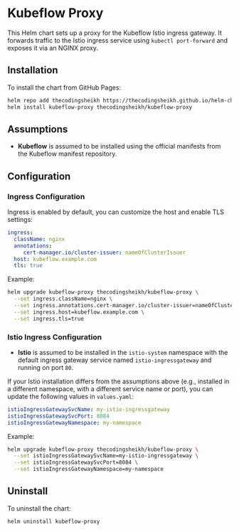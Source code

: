 # Kubeflow Proxy

This Helm chart sets up a proxy for the Kubeflow Istio ingress gateway. It forwards traffic to the Istio ingress service using `kubectl port-forward` and exposes it via an NGINX proxy.

## Installation

To install the chart from GitHub Pages:

```bash
helm repo add thecodingsheikh https://thecodingsheikh.github.io/helm-charts
helm install kubeflow-proxy thecodingsheikh/kubeflow-proxy
```

## Assumptions

- **Kubeflow** is assumed to be installed using the official manifests from the Kubeflow manifest repository.

## Configuration

### Ingress Configuration

Ingress is enabled by default, you can customize the host and enable TLS settings:

```yaml
ingress:
  className: nginx
  annotations:
     cert-manager.io/cluster-issuer: nameOfClusterIssuer
  host: kubeflow.example.com
  tls: true
```

Example:

```bash
helm upgrade kubeflow-proxy thecodingsheikh/kubeflow-proxy \
  --set ingress.className=nginx \
  --set ingress.annotations.cert-manager.io/cluster-issuer=nameOfClusterIssuer \
  --set ingress.host=kubeflow.example.com \
  --set ingress.tls=true
```

### Istio Ingress Configuration

- **Istio** is assumed to be installed in the `istio-system` namespace with the default ingress gateway service named `istio-ingressgateway` and running on port `80`.

If your Istio installation differs from the assumptions above (e.g., installed in a different namespace, with a different service name or port), you can update the following values in `values.yaml`:

```yaml
istioIngressGatewaySvcName: my-istio-ingressgateway
istioIngressGatewaySvcPort: 8084
istioIngressGatewayNamespace: my-namespace
```

Example:

```bash
helm upgrade kubeflow-proxy thecodingsheikh/kubeflow-proxy \
  --set istioIngressGatewaySvcName=my-istio-ingressgateway \
  --set istioIngressGatewaySvcPort=8084 \
  --set istioIngressGatewayNamespace=my-namespace
```

## Uninstall

To uninstall the chart:

```bash
helm uninstall kubeflow-proxy
```
